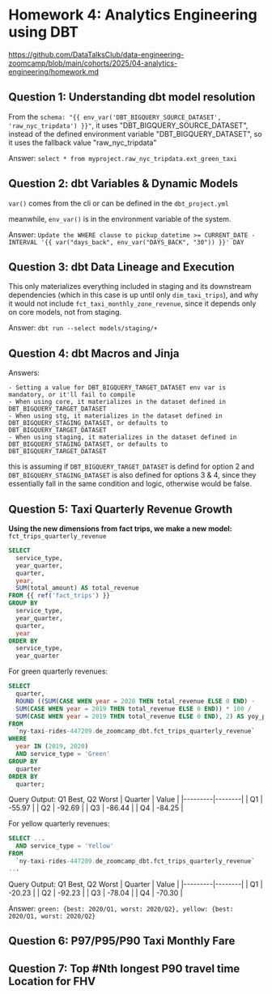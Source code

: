 # Homework 4: Analytics Engineering using DBT
https://github.com/DataTalksClub/data-engineering-zoomcamp/blob/main/cohorts/2025/04-analytics-engineering/homework.md

## Question 1: Understanding dbt model resolution
From the `schema: "{{ env_var('DBT_BIGQUERY_SOURCE_DATASET', 'raw_nyc_tripdata') }}"`, it uses "DBT_BIGQUERY_SOURCE_DATASET", instead of the defined environment variable "DBT_BIGQUERY_DATASET", so it uses the fallback value "raw_nyc_tripdata"

Answer: `select * from myproject.raw_nyc_tripdata.ext_green_taxi`

## Question 2: dbt Variables & Dynamic Models
`var()` comes from the cli or can be defined in the `dbt_project.yml`

meanwhile, `env_var()` is in the environment variable of the system.

Answer: `Update the WHERE clause to pickup_datetime >= CURRENT_DATE - INTERVAL '{{ var("days_back", env_var("DAYS_BACK", "30")) }}' DAY`

## Question 3: dbt Data Lineage and Execution
This only materializes everything included in staging and its downstream dependencies (which in this case is up until only `dim_taxi_trips`), and why it would not include `fct_taxi_monthly_zone_revenue`, since it depends only on core models, not from staging.

Answer: `dbt run --select models/staging/+`

## Question 4: dbt Macros and Jinja

Answers: 
```
- Setting a value for DBT_BIGQUERY_TARGET_DATASET env var is mandatory, or it'll fail to compile
- When using core, it materializes in the dataset defined in DBT_BIGQUERY_TARGET_DATASET
- When using stg, it materializes in the dataset defined in DBT_BIGQUERY_STAGING_DATASET, or defaults to DBT_BIGQUERY_TARGET_DATASET
- When using staging, it materializes in the dataset defined in DBT_BIGQUERY_STAGING_DATASET, or defaults to DBT_BIGQUERY_TARGET_DATASET
```

this is assuming if `DBT_BIGQUERY_TARGET_DATASET` is defind for option 2 and `DBT_BIGQUERY_STAGING_DATASET` is also defined for options 3 & 4, since they essentially fall in the same condition and logic, otherwise would be false.

## Question 5: Taxi Quarterly Revenue Growth

**Using the new dimensions from fact trips, we make a new model:** `fct_trips_quarterly_revenue`
```sql
SELECT
  service_type,
  year_quarter,
  quarter,
  year,
  SUM(total_amount) AS total_revenue
FROM {{ ref('fact_trips') }}
GROUP BY
  service_type,
  year_quarter,
  quarter,
  year
ORDER BY
  service_type,
  year_quarter
```

For green quarterly revenues:
```sql
SELECT 
  quarter,
  ROUND ((SUM(CASE WHEN year = 2020 THEN total_revenue ELSE 0 END) - 
  SUM(CASE WHEN year = 2019 THEN total_revenue ELSE 0 END)) * 100 /
  SUM(CASE WHEN year = 2019 THEN total_revenue ELSE 0 END), 2) AS yoy_percent_difference
FROM
  `ny-taxi-rides-447209.de_zoomcamp_dbt.fct_trips_quarterly_revenue`
WHERE
  year IN (2019, 2020)
  AND service_type = 'Green'
GROUP BY
  quarter
ORDER BY
  quarter;
```

Query Output: Q1 Best, Q2 Worst
| Quarter | Value  |
|---------|--------|
| Q1      | -55.97 |
| Q2      | -92.69 |
| Q3      | -86.44 |
| Q4      | -84.25 |


For yellow quarterly revenues:
```sql
SELECT ...
  AND service_type = 'Yellow'
FROM
  `ny-taxi-rides-447209.de_zoomcamp_dbt.fct_trips_quarterly_revenue`
...

```

Query Output: Q1 Best, Q2 Worst
| Quarter | Value  |
|---------|--------|
| Q1      | -20.23 |
| Q2      | -92.23 |
| Q3      | -78.04 |
| Q4      | -70.30 |

Answer: `green: {best: 2020/Q1, worst: 2020/Q2}, yellow: {best: 2020/Q1, worst: 2020/Q2}`

## Question 6: P97/P95/P90 Taxi Monthly Fare


## Question 7: Top #Nth longest P90 travel time Location for FHV